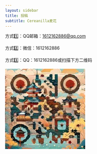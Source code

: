 ```yaml
---
layout: sidebar
title: 投稿
subtitle: Cereanilla麦花
---
```


方式1️⃣：QQ邮箱：<a href="mailto:1612162886@qq.com" class="aquamarine copy-btn" data-clipboard-text="1612162886@qq.com">1612162886@qq.com</a>

方式2️⃣：微信：<span class="aquamarine copy-btn" data-clipboard-text="1612162886">1612162886</span>

方式3️⃣：QQ：<span class="aquamarine copy-btn" data-clipboard-text="1612162886">1612162886</span>或扫描下方二维码

<img src="/assets/img/00189-712330916.jpg" style="width: 260px;height: 260px;">

